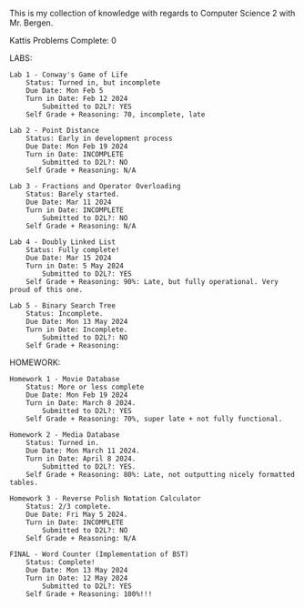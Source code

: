 This is my collection of knowledge with regards to Computer Science 2 with Mr. Bergen.

Kattis Problems Complete: 0

LABS:

    Lab 1 - Conway's Game of Life
        Status: Turned in, but incomplete
        Due Date: Mon Feb 5
        Turn in Date: Feb 12 2024
            Submitted to D2L?: YES
        Self Grade + Reasoning: 70, incomplete, late

    Lab 2 - Point Distance
        Status: Early in development process
        Due Date: Mon Feb 19 2024
        Turn in Date: INCOMPLETE
            Submitted to D2L?: NO
        Self Grade + Reasoning: N/A

    Lab 3 - Fractions and Operator Overloading
        Status: Barely started.
        Due Date: Mar 11 2024
        Turn in Date: INCOMPLETE
            Submitted to D2L?: NO
        Self Grade + Reasoning: N/A

    Lab 4 - Doubly Linked List
        Status: Fully complete!
        Due Date: Mar 15 2024
        Turn in Date: 5 May 2024
            Submitted to D2L?: YES
        Self Grade + Reasoning: 90%: Late, but fully operational. Very proud of this one.

    Lab 5 - Binary Search Tree
        Status: Incomplete.
        Due Date: Mon 13 May 2024
        Turn in Date: Incomplete.
            Submitted to D2L?: NO
        Self Grade + Reasoning:

HOMEWORK:
    
    Homework 1 - Movie Database
        Status: More or less complete
        Due Date: Mon Feb 19 2024
        Turn in Date: March 8 2024.
            Submitted to D2L?: YES
        Self Grade + Reasoning: 70%, super late + not fully functional.

    Homework 2 - Media Database
        Status: Turned in.
        Due Date: Mon March 11 2024.
        Turn in Date: April 8 2024.
            Submitted to D2L?: YES.
        Self Grade + Reasoning: 80%: Late, not outputting nicely formatted tables.

    Homework 3 - Reverse Polish Notation Calculator
        Status: 2/3 complete.
        Due Date: Fri May 5 2024.
        Turn in Date: INCOMPLETE
            Submitted to D2L?: NO
        Self Grade + Reasoning: N/A

    FINAL - Word Counter (Implementation of BST)
        Status: Complete!
        Due Date: Mon 13 May 2024
        Turn in Date: 12 May 2024
            Submitted to D2L?: YES
        Self Grade + Reasoning: 100%!!!